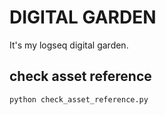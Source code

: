 # DIGITAL GARDEN

It's my logseq digital garden.

## check asset reference

```bash
python check_asset_reference.py
```

